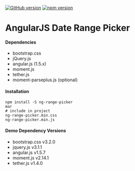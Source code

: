 [![GitHub version](https://badge.fury.io/gh/rlindgren%2Fng-range-picker.svg)](https://badge.fury.io/gh/rlindgren%2Fng-range-picker) [![npm version](https://badge.fury.io/js/ng-range-picker.svg)](https://badge.fury.io/js/ng-range-picker)

# AngularJS Date Range Picker

#### Dependencies
- bootstrap.css
- jQuery.js
- angular.js (1.5.x)
- moment.js
- tether.js
- moment-parseplus.js (optional)

#### Installation
```
npm install -S ng-range-picker
mar
# include in project
ng-range-picker.min.css
ng-range-picker.min.js
```

#### Demo Dependency Versions
  - bootstrap.css v3.2.0
  - jquery.js v3.1.1
  - angular.js v1.5.7
  - moment.js v2.14.1
  - tether.js v1.4.0

